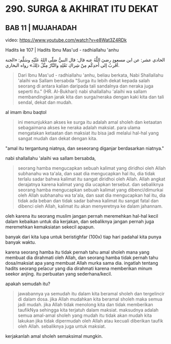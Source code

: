 # 290. SURGA & AKHIRAT ITU DEKAT
## BAB 11 | MUJAHADAH
video: https://www.youtube.com/watch?v=e8Wat3Z4RDk

Hadits ke 107 | Hadits Ibnu Mas'ud - radhiallahu 'anhu

الحادي عشر: عن ابن مسعودٍ رضيَ اللَّهُ عنه قال: قال النبيُّ صَلّى اللهُ عَلَيْهِ وسَلَّم: «الجنة أقَربُ إلى أَحدِكُم مِنْ شِراكِ نَعْلِهِ والنَّارُ مِثْلُ ذلِكَ» رواه البخاري.

> Dari Ibnu Mas'ud - radhiallahu 'anhu, beliau berkata, Nabi Shallallahu 'alaihi wa Sallam bersabda "Surga itu lebih dekat kepada salah seorang di antara kalian daripada tali sandalnya dan neraka juga seperti itu." (HR. Al-Bukhari)
nabi shallallahu 'alaihi wa sallam membandingkan jarak kita dan surga/neraka dengan kaki kita dan tali sendal, dekat dan mudah.

al imam ibnu baqtol

> ini menunjukkan akses ke surga itu adalah amal sholeh dan ketaatan sebagaimana akses ke neraka adalah maksiat.
para ulama mengatakan ketaatan dan maksiat itu bisa jadi melalui hal-hal yang sangat mudah dan dekat dengan kita.

"amal itu tergantung niatnya, dan seseorang diganjar berdasarkan niatnya."

nabi shallallahu 'alaihi wa sallam bersabda,

> seorang hamba mengucapkan sebuah kalimat yang diridhoi oleh Allah subhanahu wa ta'ala, dan saat dia mengucapkan hal itu, dia tidak terlalu sadar bahwa kalimat itu sangat diridhoi oleh Allah. Allah angkat derajatnya karena kalimat yang dia ucapkan tersebut. dan sebaliknya seorang hamba mengucapkan sebuah kalimat yang dibenci/dimurkai oleh Allah subhanahu wa ta'ala, dan saat dia mengucapkan hal itu, dia tidak ada beban dan tidak sadar bahwa kalimat itu sangat fatal dan dibenci oleh Allah, kalimat itu akan menyeretnya ke dalam jahannam.

oleh karena itu seorang muslim jangan pernah meremehkan hal-hal kecil dalam kebaikan untuk dia kerjakan, dan sebaliknya jangan pernah  juga meremehkan kemaksiatan sekecil apapun.

banyak dari kita lupa untuk beristighfar (100x) tiap hari padahal kita punya banyak waktu.

karena seorang hamba itu tidak pernah tahu amal sholeh mana yang membuat dia dirahmati oleh Allah, dan seorang hamba tidak pernah tahu dosa/maksiat apa yang membuat Allah murka sama dia.
ingatlah tentang hadits seorang pelacur yang dia dirahmati karena memberikan minum seekor anjing. itu perbuatan yang sederhana/kecil.

apakah semudah itu?

> jawabannya ya semudah itu dalam kita beramal sholeh dan tergelincir di dalam dosa. jika Allah mudahkan kita beramal sholeh maka semua jadi mudah. jika Allah tidak menolong kita dan tidak memberikan taufikNya sehingga kita terjatuh dalam maksiat. maksudnya adalah semua amal-amal sholeh yang mudah itu tidak akan mudah kita lakukan jika tidak dipermudah oleh Allah atau kecuali diberikan taufik oleh Allah. sebaliknya juga untuk maksiat. 

kerjakanlah amal sholeh semaksimal mungkin.
